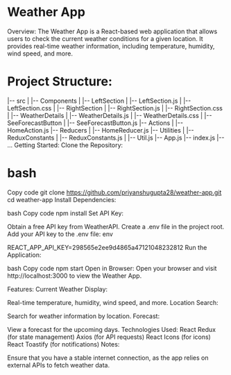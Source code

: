 # Weather App

Overview:
The Weather App is a React-based web application that allows users to check the current weather conditions for a given location. It provides real-time weather information, including temperature, humidity, wind speed, and more.

# Project Structure:

|-- src
| |-- Components
| |-- LeftSection
| |-- LeftSection.js
| |-- LeftSection.css
| |-- RightSection
| |-- RightSection.js
| |-- RightSection.css
| |-- WeatherDetails
| |-- WeatherDetails.js
| |-- WeatherDetails.css
| |-- SeeForecastButton
| |-- SeeForecastButton.js
|-- Actions
| |-- HomeAction.js
|-- Reducers
| |-- HomeReducer.js
|-- Utilities
| |-- ReduxConstants
| |-- ReduxConstants.js
| |-- Util.js
|-- App.js
|-- index.js
|-- ...
Getting Started:
Clone the Repository:

# bash
Copy code
git clone https://github.com/priyanshugupta28/weather-app.git
cd weather-app
Install Dependencies:

bash
Copy code
npm install
Set API Key:

Obtain a free API key from WeatherAPI.
Create a .env file in the project root.
Add your API key to the .env file:
env

REACT_APP_API_KEY=298565e2ee9d4865a47121048232812
Run the Application:

bash
Copy code
npm start
Open in Browser:
Open your browser and visit http://localhost:3000 to view the Weather App.

Features:
Current Weather Display:

Real-time temperature, humidity, wind speed, and more.
Location Search:

Search for weather information by location.
Forecast:

View a forecast for the upcoming days.
Technologies Used:
React
Redux (for state management)
Axios (for API requests)
React Icons (for icons)
React Toastify (for notifications)
Notes:

Ensure that you have a stable internet connection, as the app relies on external APIs to fetch weather data.
